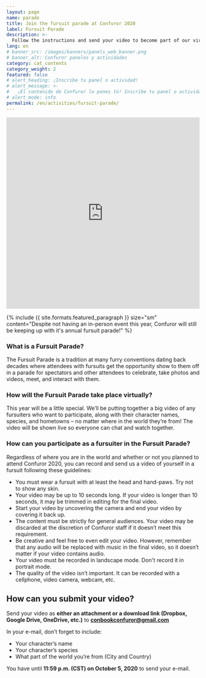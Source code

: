 ```yaml
---
layout: page
name: parade
title: Join the fursuit parade at Confuror 2020
label: Fursuit Parade
description: >-
  Follow the instructions and send your video to become part of our virtual fursuit parade
lang: en
# banner_src: /images/banners/panels_web_banner.png
# banner_alt: Confuror paneles y actividades
category: cat_contents
category_weight: 2
featured: false
# alert_heading: ¡Inscribe tu panel o actividad!
# alert_message: >-
#   ¡El contenido de Confuror lo pones tú! Inscribe tu panel o actividad para la edición de Confuror 2020 que se llevará a cabo en línea. Tienes hasta el 26 de septiembre para inscribir tu propuesta.
# alert_mode: info
permalink: /en/activities/fursuit-parade/
---
```


<div class="container-overflow">
<iframe src="https://www.youtube.com/embed/2Dv3L_VF-kw" frameborder="0" allow="accelerometer; autoplay; clipboard-write; encrypted-media; gyroscope; picture-in-picture" allowfullscreen style="width: 100%; height: 500px;"></iframe>
</div>

{%
  include {{ site.formats.featured_paragraph }}
  size="sm"
  content="Despite not having an in-person event this year, Confuror will still be keeping up with it's annual fursuit parade!"
%}

### What is a Fursuit Parade?

The Fursuit Parade is a tradition at many furry conventions dating back decades where attendees with fursuits get the opportunity show to them off in a parade for spectators and other attendees to celebrate, take photos and videos, meet, and interact with them.

### How will the Fursuit Parade take place virtually?

This year will be a little special. We’ll be putting together a big video of any fursuiters who want to participate, along with their character names, species, and hometowns – no matter where in the world they’re from! The video will be shown live so everyone can chat and watch together.

### How can you participate as a fursuiter in the Fursuit Parade?

Regardless of where you are in the world and whether or not you planned to attend Confuror 2020, you can record and send us a video of yourself in a fursuit following these guidelines: 

- You must wear a fursuit with at least the head and hand-paws. Try not to show any skin.
- Your video may be up to 10 seconds long. If your video is longer than 10 seconds, it may be trimmed in editing for the final video.
- Start your video by uncovering the camera and end your video by covering it back up.
- The content must be strictly for general audiences. Your video may be discarded at the discretion of Confuror staff if it doesn’t meet this requirement.
- Be creative and feel free to even edit your video. However, remember that any audio will be replaced with music in the final video, so it doesn’t matter if your video contains audio.
- Your video must be recorded in landscape mode. Don't record it in portrait mode.
- The quality of the video isn’t important. It can be recorded with a cellphone, video camera, webcam, etc.

## How can you submit your video?

Send your video as **either an attachment or a download link (Dropbox, Google Drive, OneDrive, etc.)** to **conbookconfuror@gmail.com**

In your e-mail, don’t forget to include:

- Your character’s name
- Your character’s species
- What part of the world you’re from (City and Country)

You have until **11:59 p.m. (CST) on October 5, 2020** to send your e-mail.